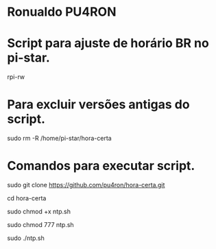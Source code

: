 # Ronualdo PU4RON
# Script para ajuste de horário BR no pi-star.

rpi-rw

# Para excluir versões antigas do script.
sudo rm -R /home/pi-star/hora-certa

# Comandos para executar script.

sudo git clone https://github.com/pu4ron/hora-certa.git

cd hora-certa

sudo chmod +x ntp.sh

sudo chmod 777 ntp.sh

sudo ./ntp.sh
